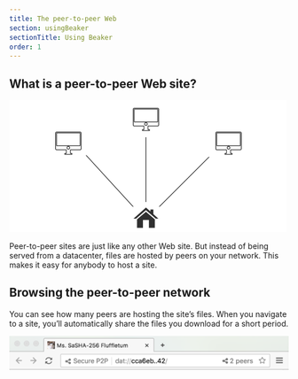 ```yaml
---
title: The peer-to-peer Web
section: usingBeaker
sectionTitle: Using Beaker
order: 1
---
```


## What is a peer-to-peer Web site?

<img src="/img/docs/tour-intro.png">

Peer-to-peer sites are just like any other Web site. But instead of being served from a datacenter, files are hosted by peers on your network. This makes it easy for anybody to host a site.

## Browsing the peer-to-peer network

You can see how many peers are hosting the site’s files. When you navigate to a site, you’ll automatically share the files you download for a short period.

<img src="/img/docs/tour-site-peer-count.png">